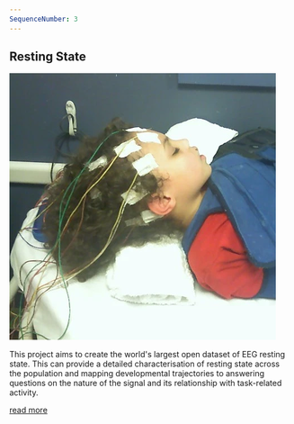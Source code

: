 ```yaml
---
SequenceNumber: 3
--- 
```

## Resting State

![sleep_eeg](/assets/images/figures/sleep_eeg.png 'Child sleeping with EEG electrodes')

This project aims to create the world's largest open dataset of EEG resting state. This can provide a detailed characterisation of resting state across the population and mapping developmental trajectories to answering questions on the nature of the signal and its relationship with task-related activity.

[read more](/spin-offs/resting-state)